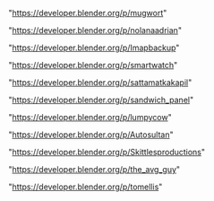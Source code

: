"https://developer.blender.org/p/mugwort"

"https://developer.blender.org/p/nolanaadrian"

"https://developer.blender.org/p/Imapbackup"

"https://developer.blender.org/p/smartwatch"

"https://developer.blender.org/p/sattamatkakapil"

"https://developer.blender.org/p/sandwich_panel"

"https://developer.blender.org/p/lumpycow"

"https://developer.blender.org/p/Autosultan"

"https://developer.blender.org/p/Skittlesproductions"

"https://developer.blender.org/p/the_avg_guy"

"https://developer.blender.org/p/tomellis"


